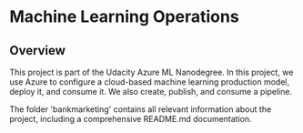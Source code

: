 # Machine Learning Operations

## Overview
This project is part of the Udacity Azure ML Nanodegree. In this project, we use Azure to configure a cloud-based machine learning production model, deploy it, and consume it. We also create, publish, and consume a pipeline.

The folder 'bankmarketing' contains all relevant information about the project, including a comprehensive README.md documentation.
